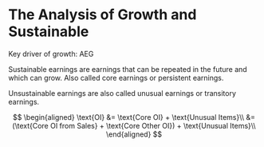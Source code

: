 # The Analysis of Growth and Sustainable

Key driver of growth: AEG

Sustainable earnings are earnings that can be repeated in the future and which can grow. Also called core earnings or persistent earnings.

Unsustainable earnings are also called unusual earnings or transitory earnings.

$$
\begin{aligned}
 \text{OI} &= \text{Core OI} + \text{Unusual Items}\\
 &= (\text{Core OI from Sales} + \text{Core Other OI}) + \text{Unusual Items}\\
\end{aligned}
$$